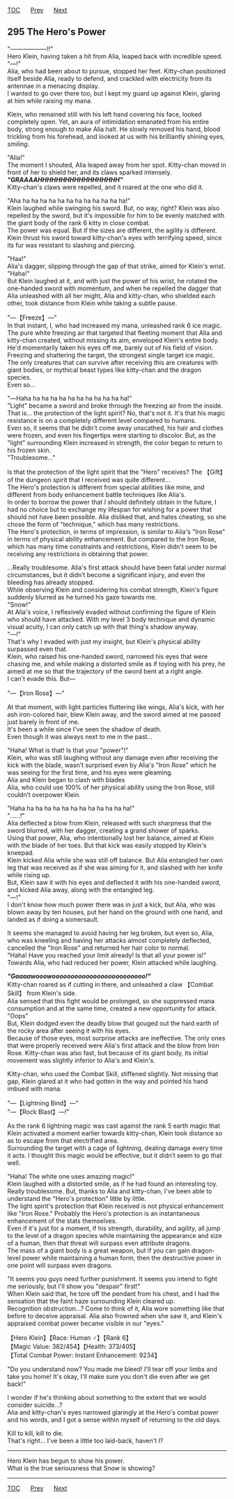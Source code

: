 [TOC](../readme.md)&nbsp;&nbsp;&nbsp;&nbsp;&nbsp;&nbsp;[Prev](chapter0294.md)&nbsp;&nbsp;&nbsp;&nbsp;&nbsp;&nbsp;[Next](chapter0296.md)



## 295 The Hero's Power

"――――――!!"  
Hero Klein, having taken a hit from Alia, leaped back with incredible
speed.  
"―!"  
Alia, who had been about to pursue, stopped her feet. Kitty-chan
positioned itself beside Alia, ready to defend, and crackled with
electricity from its antennae in a menacing display.  
I wanted to go over there too, but I kept my guard up against Klein,
glaring at him while raising my mana.  
  
Klein, who remained still with his left hand covering his face, looked
completely open. Yet, an aura of intimidation emanated from his entire
body, strong enough to make Alia halt. He slowly removed his hand, blood
trickling from his forehead, and looked at us with his brilliantly
shining eyes, *smiling*.  
  
"Alia!"  
The moment I shouted, Alia leaped away from her spot. Kitty-chan moved
in front of her to shield her, and its claws sparked intensely.  
***"GRAAAAHHHHHHHHHHHHHHHHHH"***  
Kitty-chan's claws were repelled, and it roared at the one who did it.  
  
"Aha ha ha ha ha ha ha ha ha ha ha ha ha!"  
Klein laughed while swinging his sword. But, no way, right? Klein was
also repelled by the sword, but it's impossible for him to be evenly
matched with the giant body of the rank 6 kitty in close combat.  
The power was equal. But if the sizes are different, the agility is
different. Klein thrust his sword toward kitty-chan's eyes with
terrifying speed, since its fur was resistant to slashing and
piercing.  
  
"Haa!"  
Alia's dagger, slipping through the gap of that strike, aimed for
Klein's wrist.  
"Haha!"  
But Klein laughed at it, and with just the power of his wrist, he
rotated the one-handed sword with momentum, and when he repelled the
dagger that Alia unleashed with all her might, Alia and kitty-chan, who
shielded each other, took distance from Klein while taking a subtle
pause.  
  
"―【Freeze】―"  
In that instant, I, who had increased my mana, unleashed rank 6 ice
magic.  
The pure white freezing air that targeted that fleeting moment that Alia
and kitty-chan created, without missing its aim, enveloped Klein's
entire body. He'd momentarily taken his eyes off me, barely out of his
field of vision.  
Freezing and shattering the target, the strongest single target ice
magic. The only creatures that can survive after receiving this are
creatures with giant bodies, or mythical beast types like kitty-chan and
the dragon species.  
Even so...  
  
"―Haha ha ha ha ha ha ha ha ha ha ha ha!"  
"Light" became a sword and broke through the freezing air from the
inside.  
That is... the protection of the light spirit? No, that's not it. It's
that his magic resistance is on a completely different level compared to
humans.  
Even so, it seems that he didn't come away unscathed, his hair and
clothes were frozen, and even his fingertips were starting to discolor.
But, as the "light" surrounding Klein increased in strength, the color
began to return to his frozen skin.  
"Troublesome..."  
  
Is that the protection of the light spirit that the "Hero" receives? The
【Gift】 of the dungeon spirit that I received was quite different...  
The Hero's protection is different from special abilities like mine, and
different from body enhancement battle techniques like Alia's.  
In order to borrow the power that I should definitely obtain in the
future, I had no choice but to exchange my lifespan for wishing for a
power that should not have been possible. Alia disliked that, and hates
cheating, so she chose the form of "technique," which has many
restrictions.  
The Hero's protection, in terms of impression, is similar to Alia's
"Iron Rose" in terms of physical ability enhancement. But compared to
the Iron Rose, which has many time constraints and restrictions, Klein
didn't seem to be receiving any restrictions in obtaining that power.  
  
...Really troublesome. Alia's first attack should have been fatal under
normal circumstances, but it didn’t become a significant injury, and
even the bleeding has already stopped.  
While observing Klein and considering his combat strength, Klein's
figure suddenly blurred as he turned his gaze towards me.  
"Snow!"  
At Alia's voice, I reflexively evaded without confirming the figure of
Klein who should have attacked. With my level 3 body technique and
dynamic visual acuity, I can only catch up with that thing's shadow
anyway.  
"―!"  
That's why I evaded with just my insight, but Klein's physical ability
surpassed even that.  
Klein, who raised his one-handed sword, narrowed his eyes that were
chasing me, and while making a distorted smile as if toying with his
prey, he aimed at me so that the trajectory of the sword bent at a right
angle.  
I can't evade this. But―  
  
"―【Iron Rose】―"  
  
At that moment, with light particles fluttering like wings, Alia's kick,
with her ash iron-colored hair, blew Klein away, and the sword aimed at
me passed just barely in front of me.  
It's been a while since I've seen the shadow of death.  
Even though it was always next to me in the past...  
  
"Haha! What is that! Is that your "power"!"  
Klein, who was still laughing without any damage even after receiving
the kick with the blade, wasn’t surprised even by Alia's "Iron Rose"
which he was seeing for the first time, and his eyes were gleaming.  
Alia and Klein began to clash with blades  
Alia, who could use 100% of her physical ability using the Iron Rose,
still couldn’t overpower Klein.  
  
"Haha ha ha ha ha ha ha ha ha ha ha ha ha!"  
"......!"  
Alia deflected a blow from Klein, released with such sharpness that the
sword blurred, with her dagger, creating a grand shower of sparks.  
Using that power, Alia, who intentionally lost her balance, aimed at
Klein with the blade of her toes. But that kick was easily stopped by
Klein's kneepad.  
Klein kicked Alia while she was still off balance. But Alia entangled
her own leg that was received as if she was aiming for it, and slashed
with her knife while rising up.  
But, Klein saw it with his eyes and deflected it with his one-handed
sword, and kicked Alia away, along with the entangled leg.  
"―!"  
I don't know how much power there was in just a kick, but Alia, who was
blown away by ten houses, put her hand on the ground with one hand, and
landed as if doing a somersault.  
  
It seems she managed to avoid having her leg broken, but even so, Alia,
who was kneeling and having her attacks almost completely deflected,
cancelled the "Iron Rose" and returned her hair color to normal.  
"Haha! Have you reached your limit already! Is that all your power
is!"  
Towards Alia, who had reduced her power, Klein attacked while
laughing.  
  
***"Gaaaawooowooooooooooooooooooooooooo!"***  
Kitty-chan roared as if cutting in there, and unleashed a claw 【Combat
Skill】 from Klein's side.  
Alia sensed that this fight would be prolonged, so she suppressed mana
consumption and at the same time, created a new opportunity for
attack.  
"Oops"  
But, Klein dodged even the deadly blow that gouged out the hard earth of
the rocky area after seeing it with his eyes.  
Because of those eyes, most surprise attacks are ineffective. The only
ones that were properly received were Alia's first attack and the blow
from Iron Rose. Kitty-chan was also fast, but because of its giant body,
its initial movement was slightly inferior to Alia's and Klein's.  
  
Kitty-chan, who used the Combat Skill, stiffened slightly. Not missing
that gap, Klein glared at it who had gotten in the way and pointed his
hand imbued with mana.  
  
"―【Lightning Bind】―"  
"―【Rock Blast】―!"  
  
As the rank 6 lightning magic was cast against the rank 5 earth magic
that Klein activated a moment earlier towards kitty-chan, Klein took
distance so as to escape from that electrified area.  
Surrounding the target with a cage of lightning, dealing damage every
time it acts. I thought this magic would be effective, but it didn’t
seem to go that well.  
  
"Haha! The white one uses amazing magic!"  
Klein laughed with a distorted smile, as if he had found an interesting
toy.  
Really troublesome. But, thanks to Alia and kitty-chan, I've been able
to understand the "Hero's protection" little by little.  
The light spirit's protection that Klein received is not physical
enhancement like "Iron Rose." Probably the Hero's protection is an
instantaneous enhancement of the stats themselves.  
Even if it's just for a moment, if his strength, durability, and
agility, all jump to the level of a dragon species while maintaining the
appearance and size of a human, then that threat will surpass even
attribute dragons.  
The mass of a giant body is a great weapon, but if you can gain
dragon-level power while maintaining a human form, then the destructive
power in one point will surpass even dragons.  
  
"It seems you guys need further punishment. It seems you intend to fight
me seriously, but I'll show you "despair" first!"  
When Klein said that, he tore off the pendant from his chest, and I had
the sensation that the faint haze surrounding Klein cleared up.  
Recognition obstruction...? Come to think of it, Alia wore something
like that before to deceive appraisal. Alia also frowned when she saw
it, and Klein's appraised combat power became visible in our "eyes."  
  
【Hero Klein】【Race: Human ♂】【Rank 6】  
【Magic Value: 382/454】【Health: 373/405】  
【Total Combat Power: Instant Enhancement: 9234】  
  
"Do you understand now? You made me bleed! I'll tear off your limbs and
take you home! It's okay, I'll make sure you don't die even after we get
back!"  
  
I wonder if he's thinking about something to the extent that we would
consider suicide...?  
Alia and kitty-chan's eyes narrowed glaringly at the Hero's combat power
and his words, and I got a sense within myself of returning to the old
days.  
  
Kill to kill, kill to die.  
That's right... I've been a little too laid-back, haven't I?  
  

------------------------------------------------------------------------

Hero Klein has begun to show his power.  
What is the true seriousness that Snow is showing?  


---
[TOC](../readme.md)&nbsp;&nbsp;&nbsp;&nbsp;&nbsp;&nbsp;[Prev](chapter0294.md)&nbsp;&nbsp;&nbsp;&nbsp;&nbsp;&nbsp;[Next](chapter0296.md)

